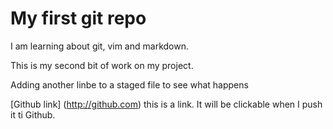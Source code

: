 # My first git repo

I am learning about git, vim and markdown.

This is my second bit of work on my project.

Adding another linbe to a staged file to see what happens

[Github link] (http://github.com) this is a link. It will be clickable when I push it ti Github.
